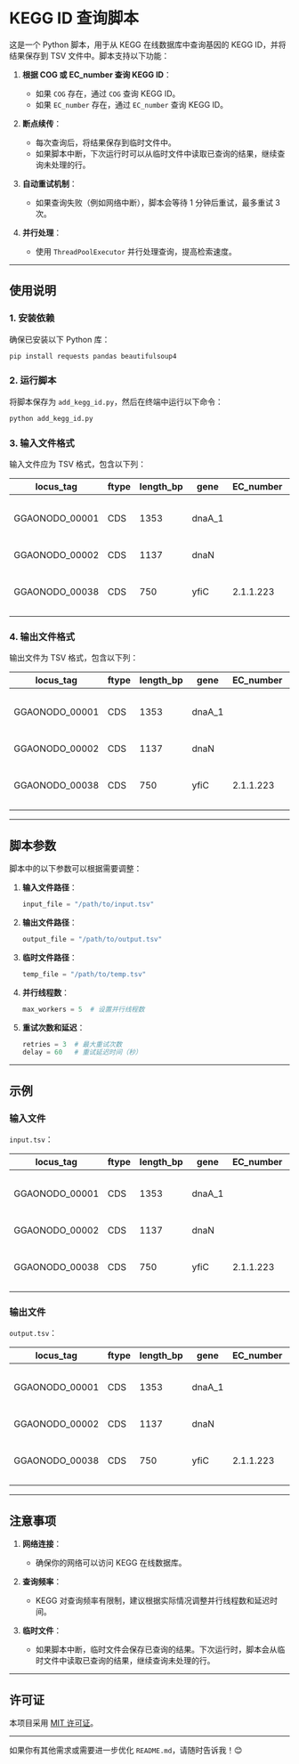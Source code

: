 # KEGG ID 查询脚本

这是一个 Python 脚本，用于从 KEGG 在线数据库中查询基因的 KEGG ID，并将结果保存到 TSV 文件中。脚本支持以下功能：

1. **根据 COG 或 EC_number 查询 KEGG ID**：
   - 如果 `COG` 存在，通过 `COG` 查询 KEGG ID。
   - 如果 `EC_number` 存在，通过 `EC_number` 查询 KEGG ID。

2. **断点续传**：
   - 每次查询后，将结果保存到临时文件中。
   - 如果脚本中断，下次运行时可以从临时文件中读取已查询的结果，继续查询未处理的行。

3. **自动重试机制**：
   - 如果查询失败（例如网络中断），脚本会等待 1 分钟后重试，最多重试 3 次。

4. **并行处理**：
   - 使用 `ThreadPoolExecutor` 并行处理查询，提高检索速度。

---

## 使用说明

### 1. 安装依赖

确保已安装以下 Python 库：

```bash
pip install requests pandas beautifulsoup4
```

### 2. 运行脚本

将脚本保存为 `add_kegg_id.py`，然后在终端中运行以下命令：

```bash
python add_kegg_id.py
```

### 3. 输入文件格式

输入文件应为 TSV 格式，包含以下列：

| locus_tag       | ftype | length_bp | gene   | EC_number | COG      | product                              |
|-----------------|-------|-----------|--------|-----------|----------|--------------------------------------|
| GGAONODO_00001  | CDS   | 1353      | dnaA_1 |           | COG0593  | Chromosomal replication initiator protein DnaA |
| GGAONODO_00002  | CDS   | 1137      | dnaN   |           | COG0592  | Beta sliding clamp                   |
| GGAONODO_00038  | CDS   | 750       | yfiC   | 2.1.1.223 |          | tRNA1(Val) (adenine(37)-N6)-methyltransferase |

### 4. 输出文件格式

输出文件为 TSV 格式，包含以下列：

| locus_tag       | ftype | length_bp | gene   | EC_number | COG      | product                              | KEGG                  |
|-----------------|-------|-----------|--------|-----------|----------|--------------------------------------|-----------------------|
| GGAONODO_00001  | CDS   | 1353      | dnaA_1 |           | COG0593  | Chromosomal replication initiator protein DnaA | K02313                |
| GGAONODO_00002  | CDS   | 1137      | dnaN   |           | COG0592  | Beta sliding clamp                   | K02311                |
| GGAONODO_00038  | CDS   | 750       | yfiC   | 2.1.1.223 |          | tRNA1(Val) (adenine(37)-N6)-methyltransferase | K02469;K02470;K02621  |

---

## 脚本参数

脚本中的以下参数可以根据需要调整：

1. **输入文件路径**：
   ```python
   input_file = "/path/to/input.tsv"
   ```

2. **输出文件路径**：
   ```python
   output_file = "/path/to/output.tsv"
   ```

3. **临时文件路径**：
   ```python
   temp_file = "/path/to/temp.tsv"
   ```

4. **并行线程数**：
   ```python
   max_workers = 5  # 设置并行线程数
   ```

5. **重试次数和延迟**：
   ```python
   retries = 3  # 最大重试次数
   delay = 60   # 重试延迟时间（秒）
   ```

---

## 示例

### 输入文件

`input.tsv`：

| locus_tag       | ftype | length_bp | gene   | EC_number | COG      | product                              |
|-----------------|-------|-----------|--------|-----------|----------|--------------------------------------|
| GGAONODO_00001  | CDS   | 1353      | dnaA_1 |           | COG0593  | Chromosomal replication initiator protein DnaA |
| GGAONODO_00002  | CDS   | 1137      | dnaN   |           | COG0592  | Beta sliding clamp                   |
| GGAONODO_00038  | CDS   | 750       | yfiC   | 2.1.1.223 |          | tRNA1(Val) (adenine(37)-N6)-methyltransferase |

### 输出文件

`output.tsv`：

| locus_tag       | ftype | length_bp | gene   | EC_number | COG      | product                              | KEGG                  |
|-----------------|-------|-----------|--------|-----------|----------|--------------------------------------|-----------------------|
| GGAONODO_00001  | CDS   | 1353      | dnaA_1 |           | COG0593  | Chromosomal replication initiator protein DnaA | K02313                |
| GGAONODO_00002  | CDS   | 1137      | dnaN   |           | COG0592  | Beta sliding clamp                   | K02311                |
| GGAONODO_00038  | CDS   | 750       | yfiC   | 2.1.1.223 |          | tRNA1(Val) (adenine(37)-N6)-methyltransferase | K02469;K02470;K02621  |

---

## 注意事项

1. **网络连接**：
   - 确保你的网络可以访问 KEGG 在线数据库。

2. **查询频率**：
   - KEGG 对查询频率有限制，建议根据实际情况调整并行线程数和延迟时间。

3. **临时文件**：
   - 如果脚本中断，临时文件会保存已查询的结果。下次运行时，脚本会从临时文件中读取已查询的结果，继续查询未处理的行。

---

## 许可证

本项目采用 [MIT 许可证](LICENSE)。

---

如果你有其他需求或需要进一步优化 `README.md`，请随时告诉我！😊
